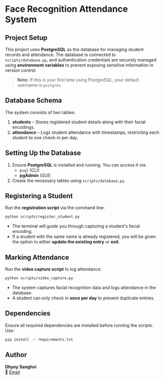 # **Face Recognition Attendance System**

## **Project Setup**
This project uses **PostgreSQL** as the database for managing student records and attendance. The database is connected to `scripts/database.py`, and authentication credentials are securely managed using **environment variables** to prevent exposing sensitive information in version control.

> **Note:** If this is your first time using PostgreSQL, your default username is `postgres`.

## **Database Schema**
The system consists of two tables:
1. **students** – Stores registered student details along with their facial encodings.
2. **attendance** – Logs student attendance with timestamps, restricting each student to one check-in per day.

## **Setting Up the Database**
1. Ensure **PostgreSQL** is installed and running. You can access it via:
   - `psql` (CLI)
   - **pgAdmin** (GUI)  
2. Create the necessary tables using `scripts/database.py`.

## **Registering a Student**
Run the **registration script** via the command line:
```sh
python scripts/register_student.py
```
- The terminal will guide you through capturing a student's facial encoding.
- If a student with the same name is already registered, you will be given the option to either **update the existing entry** or **exit**.

## **Marking Attendance**
Run the **video capture script** to log attendance:
```sh
python scripts/video_capture.py
```
- The system captures facial recognition data and logs attendance in the database.
- A student can only check in **once per day** to prevent duplicate entries.

## **Dependencies**
Ensure all required dependencies are installed before running the scripts. Use:
```sh
pip install -r requirements.txt
```

## **Author**
**Dhyey Sanghvi**  
📧 [Email](mailto:sanghvidhyey@gmail.com)

